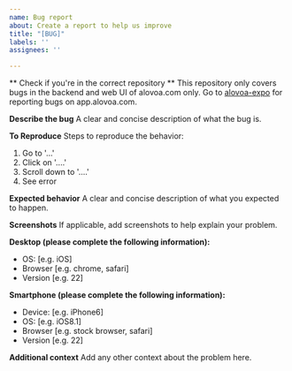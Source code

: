 ```yaml
---
name: Bug report
about: Create a report to help us improve
title: "[BUG]"
labels: ''
assignees: ''

---
```


** Check if you're in the correct repository **
This repository only covers bugs in the backend and web UI of alovoa.com only. Go to [alovoa-expo](https://github.com/Alovoa/alovoa-expo) for reporting bugs on app.alovoa.com.

**Describe the bug**
A clear and concise description of what the bug is.

**To Reproduce**
Steps to reproduce the behavior:
1. Go to '...'
2. Click on '....'
3. Scroll down to '....'
4. See error

**Expected behavior**
A clear and concise description of what you expected to happen.

**Screenshots**
If applicable, add screenshots to help explain your problem.

**Desktop (please complete the following information):**
 - OS: [e.g. iOS]
 - Browser [e.g. chrome, safari]
 - Version [e.g. 22]

**Smartphone (please complete the following information):**
 - Device: [e.g. iPhone6]
 - OS: [e.g. iOS8.1]
 - Browser [e.g. stock browser, safari]
 - Version [e.g. 22]

**Additional context**
Add any other context about the problem here.
